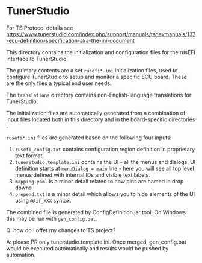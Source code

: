# TunerStudio

For TS Protocol details see https://www.tunerstudio.com/index.php/support/manuals/tsdevmanuals/137-ecu-definition-specification-aka-the-ini-document

This directory contains the initialization and configuration files for the
rusEFI interface to TunerStudio.

The primary contents are a set ```rusefi*.ini``` initialization files, used to
configure TunerStudio to setup and monitor a specific ECU board.  These are
the only files a typical end user needs.

The ```translations``` directory contains non-English-language translations
for TunerStudio.

The initialization files are automatically generated from a combination
of input files located both in this directory and in the board-specific
directories .

```rusefi*.ini``` files are generated based on the following four inputs:
1) ```rusefi_config.txt``` contains configuration region definition in proprietary text format.
2) ```tunerstudio.template.ini``` contains the UI - all the menus and dialogs. UI definition starts at ```menuDialog = main```
line - here you will see all top level menus defined with internal IDs and visible text labels.
3) ```mapping.yaml``` is a minor detail related to how pins are named in drop downs
4) ```prepend.txt``` is a minor detail which allows you to hide elements of the UI using ```@@if_XXX``` syntax.


The combined file is generated by ConfigDefinition.jar tool.
On Windows this may be run with ```gen_config.bat```.


Q: how do I offer my changes to TS project?

A: please PR only tunerstudio.template.ini. Once merged, gen_config.bat would be executed automatically and results would be pushed by automation.
